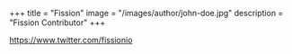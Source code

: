 +++
title = "Fission"
image = "/images/author/john-doe.jpg"
description = "Fission Contributor"
+++

https://www.twitter.com/fissionio